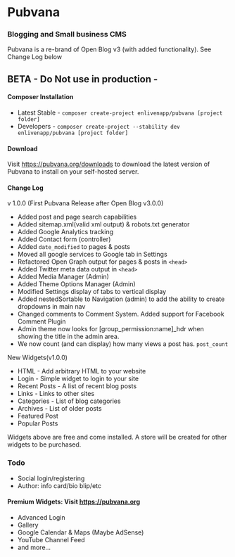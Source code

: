 # Pubvana

### Blogging and Small business CMS

Pubvana is a re-brand of Open Blog v3 (with added functionality).  See Change Log below
  	
## BETA - Do Not use in production -
  		  
#### Composer Installation

* Latest Stable - `composer create-project enlivenapp/pubvana [project folder]` 
* Developers - `composer create-project --stability dev enlivenapp/pubvana [project folder]`   


#### Download

Visit https://pubvana.org/downloads to download the latest version of Pubvana to install on your self-hosted server.

#### Change Log

v 1.0.0 (First Pubvana Release after Open Blog v3.0.0)

* Added post and page search capabilities
* Added sitemap.xml(valid xml output) & robots.txt generator
* Added Google Analytics tracking
* Added Contact form (controller)
* Added `date_modified` to pages & posts
* Moved all google services to Google tab in Settings
* Refactored Open Graph output for pages & posts in `<head>`
* Added Twitter meta data output in `<head>`
* Added Media Manager (Admin)
* Added Theme Options Manager (Admin)
* Modified Settings display of tabs to vertical display
* Added nestedSortable to Navigation (admin) to add the ability to create dropdowns in main nav
* Changed comments to Comment System.  Added support for Facebook Comment Plugin
* Admin theme now looks for [group_permission:name]\_hdr when showing the title in the admin area.
* We now count (and can display) how many views a post has.  `post_count`

New Widgets(v1.0.0)

* HTML - Add arbitrary HTML to your website
* Login - Simple widget to login to your site
* Recent Posts - A list of recent blog posts
* Links - Links to other sites
* Categories - List of blog categories
* Archives - List of older posts
* Featured Post
* Popular Posts

Widgets above are free and come installed.  A store will be created for other widgets to be purchased.




### Todo

* Social login/registering
* Author: info card/bio blip/etc

#### Premium Widgets: Visit https://pubvana.org

* Advanced Login
* Gallery
* Google Calendar & Maps (Maybe AdSense)
* YouTube Channel Feed
* and more...

